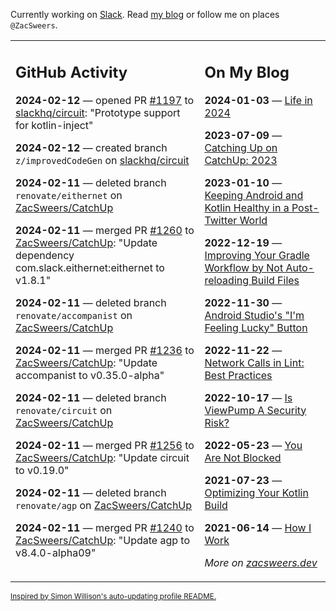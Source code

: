 Currently working on [Slack](https://slack.com/). Read [my blog](https://zacsweers.dev/) or follow me on places `@ZacSweers`.

<table><tr><td valign="top" width="60%">

## GitHub Activity
<!-- githubActivity starts -->
**2024-02-12** — opened PR [#1197](https://github.com/slackhq/circuit/pull/1197) to [slackhq/circuit](https://github.com/slackhq/circuit): "Prototype support for kotlin-inject"

**2024-02-12** — created branch `z/improvedCodeGen` on [slackhq/circuit](https://github.com/slackhq/circuit)

**2024-02-11** — deleted branch `renovate/eithernet` on [ZacSweers/CatchUp](https://github.com/ZacSweers/CatchUp)

**2024-02-11** — merged PR [#1260](https://github.com/ZacSweers/CatchUp/pull/1260) to [ZacSweers/CatchUp](https://github.com/ZacSweers/CatchUp): "Update dependency com.slack.eithernet:eithernet to v1.8.1"

**2024-02-11** — deleted branch `renovate/accompanist` on [ZacSweers/CatchUp](https://github.com/ZacSweers/CatchUp)

**2024-02-11** — merged PR [#1236](https://github.com/ZacSweers/CatchUp/pull/1236) to [ZacSweers/CatchUp](https://github.com/ZacSweers/CatchUp): "Update accompanist to v0.35.0-alpha"

**2024-02-11** — deleted branch `renovate/circuit` on [ZacSweers/CatchUp](https://github.com/ZacSweers/CatchUp)

**2024-02-11** — merged PR [#1256](https://github.com/ZacSweers/CatchUp/pull/1256) to [ZacSweers/CatchUp](https://github.com/ZacSweers/CatchUp): "Update circuit to v0.19.0"

**2024-02-11** — deleted branch `renovate/agp` on [ZacSweers/CatchUp](https://github.com/ZacSweers/CatchUp)

**2024-02-11** — merged PR [#1240](https://github.com/ZacSweers/CatchUp/pull/1240) to [ZacSweers/CatchUp](https://github.com/ZacSweers/CatchUp): "Update agp to v8.4.0-alpha09"
<!-- githubActivity ends -->
</td><td valign="top" width="40%">

## On My Blog
<!-- blog starts -->
**2024-01-03** — [Life in 2024](https://www.zacsweers.dev/life-in-2024/)

**2023-07-09** — [Catching Up on CatchUp: 2023](https://www.zacsweers.dev/catching-up-on-catchup-2023/)

**2023-01-10** — [Keeping Android and Kotlin Healthy in a Post-Twitter World](https://www.zacsweers.dev/keeping-android-healthy/)

**2022-12-19** — [Improving Your Gradle Workflow by Not Auto-reloading Build Files](https://www.zacsweers.dev/improving-your-workflow-by-not-auto-reloading-build-files/)

**2022-11-30** — [Android Studio's "I'm Feeling Lucky" Button](https://www.zacsweers.dev/android-studios-im-feeling-lucky-button/)

**2022-11-22** — [Network Calls in Lint: Best Practices](https://www.zacsweers.dev/network-calls-in-lint-best-practices/)

**2022-10-17** — [Is ViewPump A Security Risk?](https://www.zacsweers.dev/is-viewpump-a-security-risk/)

**2022-05-23** — [You Are Not Blocked](https://www.zacsweers.dev/you-are-not-blocked/)

**2021-07-23** — [Optimizing Your Kotlin Build](https://www.zacsweers.dev/optimizing-your-kotlin-build/)

**2021-06-14** — [How I Work](https://www.zacsweers.dev/how-i-work/)
<!-- blog ends -->
_More on [zacsweers.dev](https://zacsweers.dev/)_
</td></tr></table>

<sub><a href="https://simonwillison.net/2020/Jul/10/self-updating-profile-readme/">Inspired by Simon Willison's auto-updating profile README.</a></sub>